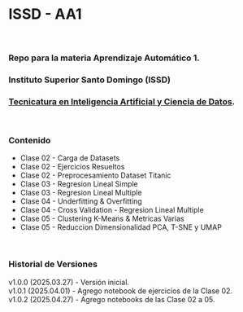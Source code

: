 # ISSD - AA1

&nbsp;

### Repo para la materia **Aprendizaje Automático 1**.

### Instituto Superior Santo Domingo (ISSD)
### [Tecnicatura en Inteligencia Artificial y Ciencia de Datos](https://issd.edu.ar/es/inteligencia-artificial-ciencia-datos/).

&nbsp;

### Contenido

- Clase 02 - Carga de Datasets
- Clase 02 - Ejercicios Resueltos
- Clase 02 - Preprocesamiento Dataset Titanic
- Clase 03 - Regresion Lineal Simple
- Clase 03 - Regresion Lineal Multiple
- Clase 04 - Underfitting & Overfitting
- Clase 04 - Cross Validation - Regresion Lineal Multiple
- Clase 05 - Clustering K-Means & Metricas Varias
- Clase 05 - Reduccion Dimensionalidad PCA, T-SNE y UMAP

&nbsp;

### Historial de Versiones

v1.0.0 (2025.03.27) - Versión inicial.  
v1.0.1 (2025.04.01) - Agrego notebook de ejercicios de la Clase 02.  
v1.0.2 (2025.04.27) - Agrego notebooks de las Clase 02 a 05.

&nbsp;

